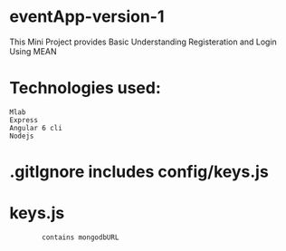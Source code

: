 # eventApp-version-1
   This Mini Project provides Basic Understanding Registeration and Login Using MEAN
   
# Technologies used:
    Mlab
    Express
    Angular 6 cli
    Nodejs
# .gitIgnore includes config/keys.js

 #  keys.js
            contains mongodbURL      
      
    
     
